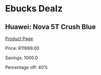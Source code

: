 
# Ebucks Dealz
## Huawei: Nova 5T Crush Blue
[Product Page](https://www.ebucks.com/web/shop/productSelected.do?prodId=1129751050&catId=714947548)

Price: R11999.00

Savings: 1000.0

Percentage off: 40%
	